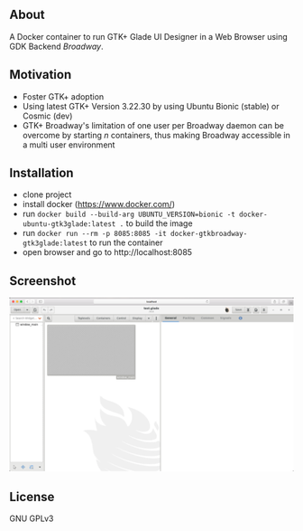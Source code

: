 ## About

A Docker container to run GTK+ Glade UI Designer in a Web Browser using GDK Backend _Broadway_. 

## Motivation

* Foster GTK+ adoption
* Using latest GTK+ Version 3.22.30 by using Ubuntu Bionic (stable) or Cosmic (dev)
* GTK+ Broadway's limitation of one user per Broadway daemon can be overcome by starting _n_ containers, thus making Broadway accessible in a multi user environment


## Installation

* clone project
* install docker (https://www.docker.com/)
* run `docker build --build-arg UBUNTU_VERSION=bionic -t docker-ubuntu-gtk3glade:latest .` to build the image
* run `docker run --rm -p 8085:8085 -it docker-gtkbroadway-gtk3glade:latest` to run the container
* open browser and go to http://localhost:8085

## Screenshot

![Alt text](screenshot.png?raw=true "Screenshot")

## License

GNU GPLv3